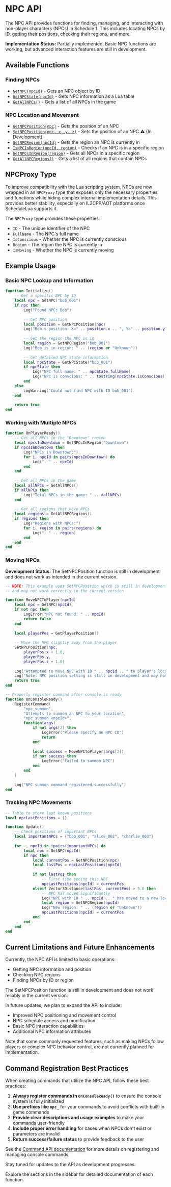 # NPC API

The NPC API provides functions for finding, managing, and interacting with non-player characters (NPCs) in Schedule 1. This includes locating NPCs by ID, getting their positions, checking their regions, and more.

<div class="custom-block warning">
  <p><strong>Implementation Status:</strong> Partially implemented. Basic NPC functions are working, but advanced interaction features are still in development.</p>
</div>

## Available Functions

### Finding NPCs

- [`GetNPC(npcId)`](./finding.md#getnpc) - Gets an NPC object by ID
- [`GetNPCState(npcId)`](./finding.md#getnpcstate) - Gets NPC information as a Lua table
- [`GetAllNPCs()`](./finding.md#getallnpcs) - Gets a list of all NPCs in the game

### NPC Location and Movement

- [`GetNPCPosition(npc)`](./managing.md#getnpcposition) - Gets the position of an NPC
- [`SetNPCPosition(npc, x, y, z)`](./managing.md#setnpcposition) - Sets the position of an NPC ⚠️ (In Development)
- [`GetNPCRegion(npcId)`](./managing.md#getnpcregion) - Gets the region an NPC is currently in
- [`IsNPCInRegion(npcId, region)`](./managing.md#isnpcinregion) - Checks if an NPC is in a specific region
- [`GetNPCsInRegion(region)`](./managing.md#getnpcsinregion) - Gets all NPCs in a specific region
- [`GetAllNPCRegions()`](./managing.md#getallnpcregions) - Gets a list of all regions that contain NPCs

## NPCProxy Type

To improve compatibility with the Lua scripting system, NPCs are now wrapped in an `NPCProxy` type that exposes only the necessary properties and functions while hiding complex internal implementation details. This provides better stability, especially on IL2CPP/AOT platforms once ScheduleLua supports it.

The `NPCProxy` type provides these properties:
- `ID` - The unique identifier of the NPC
- `FullName` - The NPC's full name
- `IsConscious` - Whether the NPC is currently conscious
- `Region` - The region the NPC is currently in
- `IsMoving` - Whether the NPC is currently moving

## Example Usage

### Basic NPC Lookup and Information

```lua
function Initialize()
    -- Get a specific NPC by ID
    local npc = GetNPC("bob_001")
    if npc then
        Log("Found NPC: Bob")
        
        -- Get NPC position
        local position = GetNPCPosition(npc)
        Log("Bob's position: X=" .. position.x .. ", Y=" .. position.y .. ", Z=" .. position.z)
        
        -- Get the region the NPC is in
        local region = GetNPCRegion("bob_001")
        Log("Bob is in region: " .. (region or "Unknown"))
        
        -- Get detailed NPC state information
        local npcState = GetNPCState("bob_001")
        if npcState then
            Log("NPC full name: " .. npcState.fullName)
            Log("NPC is conscious: " .. tostring(npcState.isConscious))
        end
    else
        LogWarning("Could not find NPC with ID bob_001")
    end
    
    return true
end
```

### Working with Multiple NPCs

```lua
function OnPlayerReady()
    -- Get all NPCs in the "Downtown" region
    local npcsInDowntown = GetNPCsInRegion("Downtown")
    if npcsInDowntown then
        Log("NPCs in Downtown:")
        for i, npcId in pairs(npcsInDowntown) do
            Log("- " .. npcId)
        end
    end
    
    -- Get all NPCs in the game
    local allNPCs = GetAllNPCs()
    if allNPCs then
        Log("Total NPCs in the game: " .. #allNPCs)
    end
    
    -- Get all regions that have NPCs
    local regions = GetAllNPCRegions()
    if regions then
        Log("Regions with NPCs:")
        for i, region in pairs(regions) do
            Log("- " .. region)
        end
    end
end
```

### Moving NPCs

<div class="custom-block warning">
  <p><strong>Development Status:</strong> The SetNPCPosition function is still in development and does not work as intended in the current version.</p>
</div>

```lua
-- NOTE: This example uses SetNPCPosition which is still in development
-- and may not work correctly in the current version

function MoveNPCToPlayer(npcId)
    local npc = GetNPC(npcId)
    if not npc then
        LogError("NPC not found: " .. npcId)
        return false
    end
    
    local playerPos = GetPlayerPosition()
    
    -- Move the NPC slightly away from the player
    SetNPCPosition(npc, 
        playerPos.x + 1.0, 
        playerPos.y, 
        playerPos.z + 1.0)
        
    Log("Attempted to move NPC with ID " .. npcId .. " to player's location")
    Log("Note: NPC position setting is still in development and may not work correctly")
    return true
end

-- Properly register command after console is ready
function OnConsoleReady()
    RegisterCommand(
        "npc_summon",
        "Attempts to summon an NPC to your location",
        "npc_summon <npcId>",
        function(args)
            if not args[2] then
                LogError("Please specify an NPC ID")
                return
            end
            
            local success = MoveNPCToPlayer(args[2])
            if not success then
                LogError("Failed to summon NPC")
            end
        end
    )
    
    Log("NPC summon command registered successfully")
end
```

### Tracking NPC Movements

```lua
-- Table to store last known positions
local npcLastPositions = {}

function Update()
    -- Check positions of important NPCs
    local importantNPCs = {"bob_001", "alice_002", "charlie_003"}
    
    for _, npcId in ipairs(importantNPCs) do
        local npc = GetNPC(npcId)
        if npc then
            local currentPos = GetNPCPosition(npc)
            local lastPos = npcLastPositions[npcId]
            
            if not lastPos then
                -- First time seeing this NPC
                npcLastPositions[npcId] = currentPos
            elseif Vector3Distance(lastPos, currentPos) > 5.0 then
                -- NPC has moved significantly
                Log("NPC with ID " .. npcId .. " has moved to a new location")
                local region = GetNPCRegion(npcId)
                Log("New region: " .. (region or "Unknown"))
                npcLastPositions[npcId] = currentPos
            end
        end
    end
end
```

## Current Limitations and Future Enhancements

Currently, the NPC API is limited to basic operations:

- Getting NPC information and position
- Checking NPC regions
- Finding NPCs by ID or region

The SetNPCPosition function is still in development and does not work reliably in the current version.

In future updates, we plan to expand the API to include:

- Improved NPC positioning and movement control
- NPC schedule access and modification
- Basic NPC interaction capabilities
- Additional NPC information attributes

Note that some commonly requested features, such as making NPCs follow players or complex NPC behavior control, are not currently planned for implementation.

## Command Registration Best Practices

When creating commands that utilize the NPC API, follow these best practices:

1. **Always register commands in `OnConsoleReady()`** to ensure the console system is fully initialized
2. **Use prefixes like `npc_`** for your commands to avoid conflicts with built-in game commands
3. **Provide clear descriptions and usage examples** to make your commands user-friendly
4. **Include proper error handling** for cases when NPCs don't exist or parameters are invalid
5. **Return success/failure status** to provide feedback to the user

See the [Command API documentation](../core/commands.md) for more details on registering and managing console commands.

Stay tuned for updates to the API as development progresses.

Explore the sections in the sidebar for detailed documentation of each function. 